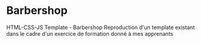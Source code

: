# Barbershop
HTML-CSS-JS Template - Barbershop
Reproduction d'un template existant dans le cadre d'un exercice de formation donné à mes apprenants
